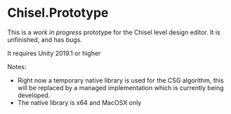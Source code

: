 # Chisel.Prototype

This is a *work in progress* prototype for the Chisel level design editor.
It is unfinished, and has bugs.

It requires Unity 2019.1 or higher

Notes:
- Right now a temporary native library is used for the CSG algorithm, this will be replaced by a managed implementation which is currently being developed.
- The native library is x64 and MacOSX only

